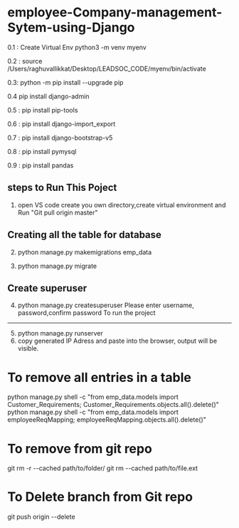 # employee-Company-management-Sytem-using-Django

0.1 : Create Virtual Env
python3 -m venv myenv

0.2 : source /Users/raghuvallikkat/Desktop/LEADSOC_CODE/myenv/bin/activate

0.3: python -m pip install --upgrade pip

0.4 pip install django-admin

0.5 : pip install pip-tools

0.6 : pip install django-import_export

0.7 : pip install django-bootstrap-v5

0.8 : pip install pymysql

0.9 : pip install pandas



steps to Run This Poject
-------------------------

1. open VS code create you own directory,create virtual environment and
Run "Git pull origin master"

Creating all the table for database
--------------------------------
2. python manage.py makemigrations emp_data

3. python manage.py migrate

Create superuser
----------------
4. python manage.py createsuperuser
Please enter username, password,confirm password
To run the project
------------------

5. python manage.py runserver
6. copy generated IP Adress and paste into the browser, output will be visible. 



# To remove all entries in a table
python manage.py shell -c "from emp_data.models  import Customer_Requirements; Customer_Requirements.objects.all().delete()"
python manage.py shell -c "from emp_data.models  import employeeReqMapping; employeeReqMapping.objects.all().delete()"


# To remove from git repo
git rm -r --cached path/to/folder/
git rm --cached path/to/file.ext

# To Delete branch from Git repo
git push origin --delete <branch-name>




